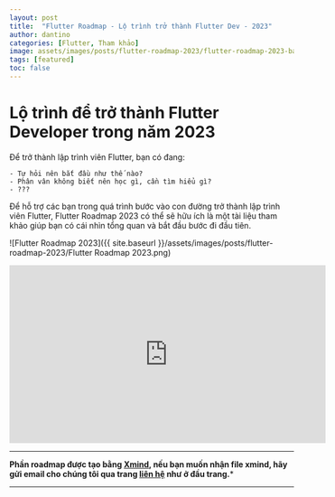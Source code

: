 ```yaml
---
layout: post
title:  "Flutter Roadmap - Lộ trình trở thành Flutter Dev - 2023"
author: dantino
categories: [Flutter, Tham khảo]
image: assets/images/posts/flutter-roadmap-2023/flutter-roadmap-2023-banner.png
tags: [featured]
toc: false
---
```


# Lộ trình để trở thành Flutter Developer trong năm 2023

Để trở thành lập trình viên Flutter, bạn có đang:

    
    - Tự hỏi nên bắt đầu như thế nào?
    - Phân vân không biết nên học gì, cần tìm hiểu gì?
    - ???

Để hỗ trợ các bạn trong quá trình bước vào con đường trở thành lập trình viên Flutter, Flutter Roadmap 2023 có thể sẽ hữu ích là một tài liệu tham khảo giúp bạn có cái nhìn tổng quan và bắt đầu bước đi đầu tiên.

![Flutter Roadmap 2023]({{ site.baseurl }}/assets/images/posts/flutter-roadmap-2023/Flutter Roadmap 2023.png)

<div style="text-align: center;"><iframe width="560" height="315" src="https://www.youtube.com/embed/tguRaE1c27Y" title="YouTube video player" frameborder="0" allow="accelerometer; autoplay; clipboard-write; encrypted-media; gyroscope; picture-in-picture; web-share" allowfullscreen></iframe></div>

---
**Phần roadmap được tạo bằng [Xmind](https://xmind.app/), nếu bạn muốn nhận file xmind, hãy gửi email cho chúng tôi qua trang [liên hệ](https://flutteriot.com/contact.html) như ở đầu trang.***

---